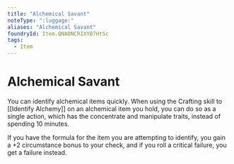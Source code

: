 ```yaml
---
title: "Alchemical Savant"
noteType: ":luggage:"
aliases: "Alchemical Savant"
foundryId: Item.QNAONCRIXYB7HtSc
tags:
  - Item
---
```


# Alchemical Savant

You can identify alchemical items quickly. When using the Crafting skill to [[Identify Alchemy]] on an alchemical item you hold, you can do so as a single action, which has the concentrate and manipulate traits, instead of spending 10 minutes.

If you have the formula for the item you are attempting to identify, you gain a +2 circumstance bonus to your check, and if you roll a critical failure, you get a failure instead.
